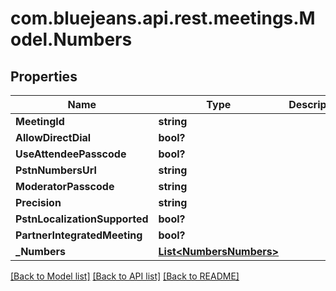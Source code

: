 # com.bluejeans.api.rest.meetings.Model.Numbers
## Properties

Name | Type | Description | Notes
------------ | ------------- | ------------- | -------------
**MeetingId** | **string** |  | [optional] 
**AllowDirectDial** | **bool?** |  | [optional] 
**UseAttendeePasscode** | **bool?** |  | [optional] 
**PstnNumbersUrl** | **string** |  | [optional] 
**ModeratorPasscode** | **string** |  | [optional] 
**Precision** | **string** |  | [optional] 
**PstnLocalizationSupported** | **bool?** |  | [optional] 
**PartnerIntegratedMeeting** | **bool?** |  | [optional] 
**_Numbers** | [**List&lt;NumbersNumbers&gt;**](NumbersNumbers.md) |  | [optional] 

[[Back to Model list]](../README.md#documentation-for-models) [[Back to API list]](../README.md#documentation-for-api-endpoints) [[Back to README]](../README.md)

